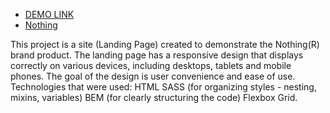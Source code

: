 - [DEMO LINK](https://bankir4ik87.github.io/bigProject_landing-page/)
- [Nothing](https://www.figma.com/file/DtkQmQ797hk0nI4KfMi2Uq/BOSE-New-Version?type=design&node-id=6802-139&t=L7eKz5YKLN0m5WxR-0)

This project is a site (Landing Page) created to demonstrate the Nothing(R) brand product. The landing page has a responsive design that displays correctly on various devices, including desktops, tablets and mobile phones. The goal of the design is user convenience and ease of use.
Technologies that were used:
HTML
SASS (for organizing styles - nesting, mixins, variables)
BEM (for clearly structuring the code)
Flexbox
Grid.

